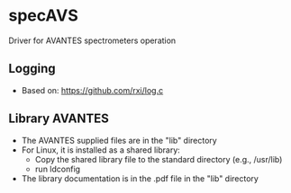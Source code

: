 # specAVS

Driver for AVANTES spectrometers operation

## Logging

* Based on: https://github.com/rxi/log.c


## Library AVANTES

* The AVANTES supplied files are in the "lib" directory
* For Linux, it is installed as a shared library:
  * Copy the shared library file to the standard directory (e.g., /usr/lib)
  * run ldconfig
* The library documentation is in the .pdf file in the "lib" directory


